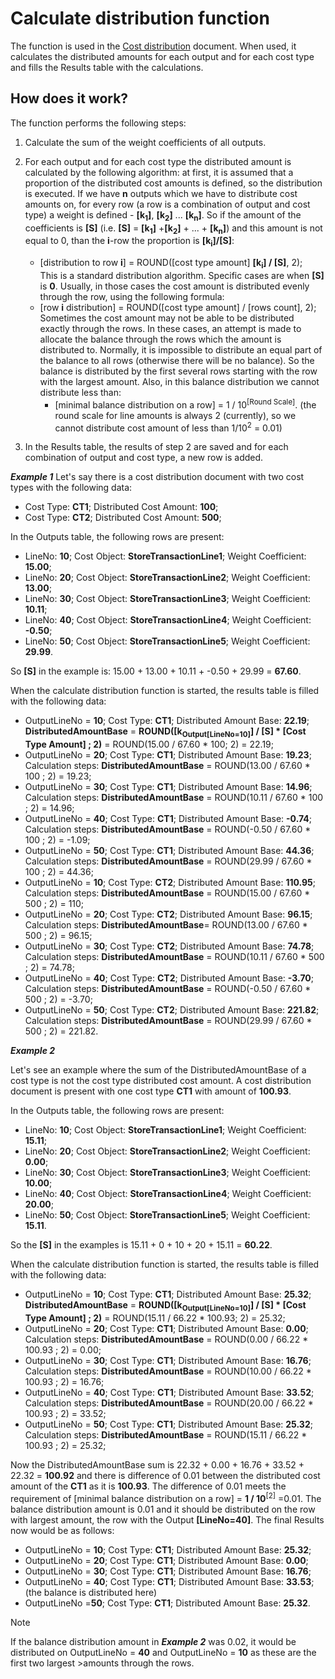 # Calculate distribution function

The function is used in the [Cost distribution](https://docs.erp.net/tech/modules/financials/cost-accounting/cost-distribution.html) document. When used, it calculates the distributed amounts for each output and for each cost type and fills the Results table with the calculations.

## How does it work?

The function performs the following steps:
1. Calculate the sum of the weight coefficients of all outputs.
2. For each output and for each cost type the distributed amount is calculated by the following algorithm: at first, it is assumed that a proportion of the distributed cost amounts is defined, so the distribution is executed. If we have **n** outputs which we have to distribute cost amounts on, for every row (a row is a combination of output and cost type) a weight is defined - **[k<sub>1</sub>]**, **[k<sub>2</sub>]** ... **[k<sub>n</sub>]**. So if the amount of the coefficients is  **[S]** (i.e. **[S]** = **[k<sub>1</sub>]** +**[k<sub>2</sub>]** + ... + **[k<sub>n</sub>]**) and this amount is not equal to 0, than the **i**-row the proportion is **[k<sub>i</sub>]/[S]**:
      - [distribution to row **i**] = ROUND([cost type amount] **[k<sub>i</sub>] / [S]**, 2);<br/>
This is a standard distribution algorithm. Specific cases are when **[S]** is **0**. Usually, in those cases the cost amount is distributed evenly through the row, using the following formula:
      - [row **i** distribution] = ROUND([cost type amount] / [rows count], 2);<br/>
Sometimes the cost amount may not be able to be distributed exactly through the rows. In these cases, an attempt is made to allocate the balance through the rows which the amount is distributed to. Normally, it is impossible to distribute an equal part of the balance to all rows (otherwise there will be no balance). So the balance is distributed by the first several rows starting with the row with the largest amount. Also, in this balance distribution we cannot distribute less than:
           - [minimal balance distribution on a row] = 1 / 10<sup>[Round Scale]</sup>. (the round scale for line amounts is always 2 (currently), so we cannot distribute cost amount of less than 1/10<sup>2</sup> = 0.01)
  
3. In the Results table, the results of step 2 are saved and for each combination of output and cost type, a new row is added.
 
***Example 1***
Let's say there is a cost distribution document with two cost types with the following data:
- Cost Type: **CT1**; Distributed Cost Amount: **100**;
- Cost Type: **CT2**; Distributed Cost Amount: **500**;

In the Outputs table, the following rows are present:

- LineNo: **10**; Cost Object: **StoreTransactionLine1**; Weight Coefficient: **15.00**;
- LineNo: **20**; Cost Object: **StoreTransactionLine2**; Weight Coefficient: **13.00**;
- LineNo: **30**; Cost Object: **StoreTransactionLine3**; Weight Coefficient: **10.11**;
- LineNo: **40**; Cost Object: **StoreTransactionLine4**; Weight Coefficient: **-0.50**;
- LineNo: **50**; Cost Object: **StoreTransactionLine5**; Weight Coefficient: **29.99**.
 
So **[S]** in the example is: 15.00 + 13.00 + 10.11 + -0.50 + 29.99 = **67.60**.

When the calculate distribution function is started, the results table is filled with the following data:

- OutputLineNo = **10**; Cost Type: **CT1**; Distributed Amount Base: **22.19**; **DistributedAmountBase** = **ROUND([k<sub>Output[LineNo=10]</sub>] / [S] * [Cost Type Amount] ; 2)** = ROUND(15.00 / 67.60 * 100; 2) = 22.19;
- OutputLineNo = **20**; Cost Type: **CT1**; Distributed Amount Base: **19.23**; Calculation steps: **DistributedAmountBase** =  ROUND(13.00 / 67.60 * 100 ; 2) = 19.23;
- OutputLineNo = **30**; Cost Type: **CT1**; Distributed Amount Base: **14.96**; Calculation steps: **DistributedAmountBase** =  ROUND(10.11 / 67.60 * 100 ; 2) = 14.96;
- OutputLineNo = **40**; Cost Type: **CT1**; Distributed Amount Base: **-0.74**; Calculation steps: **DistributedAmountBase** =  ROUND(-0.50 / 67.60 * 100 ; 2) = -1.09;
- OutputLineNo = **50**; Cost Type: **CT1**; Distributed Amount Base: **44.36**; Calculation steps: **DistributedAmountBase** =  ROUND(29.99 / 67.60 * 100 ; 2) = 44.36;
- OutputLineNo = **10**; Cost Type: **CT2**; Distributed Amount Base: **110.95**; Calculation steps: **DistributedAmountBase** =  ROUND(15.00 / 67.60 * 500 ; 2) = 110;
- OutputLineNo = **20**; Cost Type: **CT2**; Distributed Amount Base: **96.15**; Calculation steps: **DistributedAmountBase**=  ROUND(13.00 / 67.60 * 500 ; 2) = 96.15;
- OutputLineNo = **30**; Cost Type: **CT2**; Distributed Amount Base: **74.78**; Calculation steps: **DistributedAmountBase** =  ROUND(10.11 / 67.60 * 500 ; 2) = 74.78;
- OutputLineNo = **40**; Cost Type: **CT2**; Distributed Amount Base: **-3.70**; Calculation steps: **DistributedAmountBase** =  ROUND(-0.50 / 67.60 * 500 ; 2) = -3.70;
- OutputLineNo = **50**; Cost Type: **CT2**; Distributed Amount Base: **221.82**; Calculation steps: **DistributedAmountBase** = ROUND(29.99 / 67.60 * 500 ; 2) = 221.82.
 
***Example 2***

Let's see an example where the sum of the DistributedAmountBase of a cost type is not the cost type distributed cost amount. A cost distribution document is present with one cost type **CT1** with amount of **100.93**.

In the Outputs table, the following rows are present:

- LineNo: **10**; Cost Object: **StoreTransactionLine1**; Weight Coefficient: **15.11**;
- LineNo: **20**; Cost Object: **StoreTransactionLine2**; Weight Coefficient: **0.00**;
- LineNo: **30**; Cost Object: **StoreTransactionLine3**; Weight Coefficient: **10.00**;
- LineNo: **40**; Cost Object: **StoreTransactionLine4**; Weight Coefficient: **20.00**;
- LineNo: **50**; Cost Object: **StoreTransactionLine5**; Weight Coefficient: **15.11**.

So the **[S]** in the examples is 15.11 + 0 + 10 + 20 + 15.11 = **60.22**.

When the calculate distribution function is started, the results table is filled with the following data:

- OutputLineNo = **10**; Cost Type: **CT1**; Distributed Amount Base: **25.32**; **DistributedAmountBase** = **ROUND([k<sub>Output[LineNo=10]</sub>] / [S] * [Cost Type Amount] ; 2)** = ROUND(15.11 / 66.22 * 100.93; 2) = 25.32;
- OutputLineNo = **20**; Cost Type: **CT1**; Distributed Amount Base: **0.00**; Calculation steps: **DistributedAmountBase** =  ROUND(0.00 / 66.22 * 100.93 ; 2) = 0.00;
- OutputLineNo = **30**; Cost Type: **CT1**; Distributed Amount Base: **16.76**; Calculation steps: **DistributedAmountBase** =  ROUND(10.00 / 66.22 * 100.93 ; 2) = 16.76;
- OutputLineNo = **40**; Cost Type: **CT1**; Distributed Amount Base: **33.52**; Calculation steps: **DistributedAmountBase** =  ROUND(20.00 / 66.22 * 100.93 ; 2) = 33.52;
- OutputLineNo = **50**; Cost Type: **CT1**; Distributed Amount Base: **25.32**; Calculation steps: **DistributedAmountBase** =  ROUND(15.11 / 66.22 * 100.93 ; 2) = 25.32;

Now the DistributedAmountBase sum is 22.32 + 0.00 + 16.76 + 33.52 + 22.32 = **100.92** and there is difference of 0.01 between the distributed cost amount of the **CT1** as it is **100.93**. The difference of 0.01 meets the requirement of [minimal balance distribution on a row] = **1 / 10**<sup>[2]</sup> =0.01. The balance distribution amount is 0.01 and it should be distributed on the row with largest amount, the row with the Output **[LineNo=40]**. The final Results now would be as follows:

- OutputLineNo = **10**; Cost Type: **CT1**; Distributed Amount Base: **25.32**;
- OutputLineNo = **20**; Cost Type: **CT1**; Distributed Amount Base: **0.00**;
- OutputLineNo = **30**; Cost Type: **CT1**; Distributed Amount Base: **16.76**;
- OutputLineNo = **40**; Cost Type: **CT1**; Distributed Amount Base: **33.53**; (the balance is distributed here)
- OutputLineNo =**50**; Cost Type: **CT1**; Distributed Amount Base: **25.32**.
 
 
> [!NOTE]
>  If the balance distribution amount in ***Example 2*** was 0.02, it would be distributed on OutputLineNo = **40** and OutputLineNo = **10** as these are the first two largest >amounts through the rows.
 

